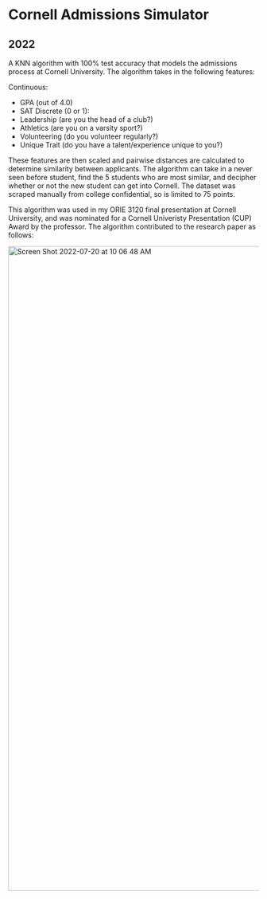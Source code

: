# Cornell Admissions Simulator

## 2022

A KNN algorithm with 100% test accuracy that models the admissions process at Cornell University. The algorithm takes in the following features:

Continuous:
- GPA (out of 4.0)
- SAT
Discrete (0 or 1):
- Leadership (are you the head of a club?)
- Athletics (are you on a varsity sport?)
- Volunteering (do you volunteer regularly?)
- Unique Trait (do you have a talent/experience unique to you?)

These features are then scaled and pairwise distances are calculated to determine similarity between applicants. The algorithm can take in a never seen before student, find the 5 students who are most similar, and decipher whether or not the new student can get into Cornell. The dataset was scraped manually from college confidential, so is limited to 75 points.

This algorithm was used in my ORIE 3120 final presentation at Cornell University, and was nominated for a Cornell Univeristy Presentation (CUP) Award by the professor. The algorithm contributed to the research paper as follows:

<img width="1294" alt="Screen Shot 2022-07-20 at 10 06 48 AM" src="https://user-images.githubusercontent.com/90010213/180002800-bf2705fd-5499-4181-b7a4-3975673bc19f.png">
